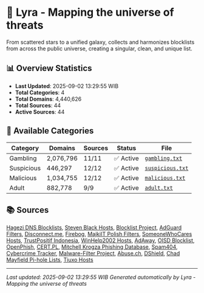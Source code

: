 # 🌌 Lyra - Mapping the universe of threats

From scattered stars to a unified galaxy, collects and harmonizes blocklists from across the public universe, creating a singular, clean, and unique list.

## 📊 Overview Statistics

- **Last Updated**: 2025-09-02 13:29:55 WIB
- **Total Categories**: 4
- **Total Domains**: 4,440,626
- **Total Sources**: 44
- **Active Sources**: 44

## 📂 Available Categories

| Category | Domains | Sources | Status | File |
|----------|---------|---------|--------|------|
| Gambling | 2,076,796 | 11/11 | ✅ Active | [`gambling.txt`](blocklist/gambling.txt) |
| Suspicious | 446,297 | 12/12 | ✅ Active | [`suspicious.txt`](blocklist/suspicious.txt) |
| Malicious | 1,034,755 | 12/12 | ✅ Active | [`malicious.txt`](blocklist/malicious.txt) |
| Adult | 882,778 | 9/9 | ✅ Active | [`adult.txt`](blocklist/adult.txt) |


## 📚 Sources

[Hagezi DNS Blocklists](https://github.com/hagezi/dns-blocklists), [Steven Black Hosts](https://github.com/StevenBlack/hosts), [Blocklist Project](https://blocklistproject.github.io/), [AdGuard Filters](https://adguard.com/en/adguard-browser-extension/filters.html), [Disconnect.me](https://disconnect.me/), [Firebog](https://firebog.net/), [MajkiIT Polish Filters](https://github.com/MajkiIT/polish-ads-filter), [SomeoneWhoCares Hosts](https://someonewhocares.org/hosts/), [TrustPositif Indonesia](https://trustpositif.kominfo.go.id/), [WinHelp2002 Hosts](https://winhelp2002.mvps.org/), [AdAway](https://adaway.org/), [OISD Blocklist](https://oisd.nl/), [OpenPhish](https://openphish.com/), [CERT.PL](https://cert.pl/), [Mitchell Krogza Phishing Database](https://github.com/mitchellkrogza/Phishing.Database), [Spam404](https://github.com/Spam404/lists), [Cybercrime Tracker](https://cybercrime-tracker.net/), [Malware-Filter Project](https://gitlab.com/malware-filter/malware-filter), [Abuse.ch](https://abuse.ch/), [DShield](https://www.dshield.org/), [Chad Mayfield Pi-hole Lists](https://github.com/chadmayfield/my-pihole-blocklists), [Tiuxo Hosts](https://github.com/tiuxo/hosts)

---

*Last updated: 2025-09-02 13:29:55 WIB*
*Generated automatically by Lyra - Mapping the universe of threats*
